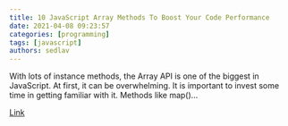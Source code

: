 ```yaml
---
title: 10 JavaScript Array Methods To Boost Your Code Performance 
date: 2021-04-08 09:23:57
categories: [programming]
tags: [javascript]
authors: sedlav
---
```


With lots of instance methods, the Array API is one of the biggest in JavaScript. At first, it can be overwhelming. It is important to invest some time in getting familiar with it. Methods like map()…

[Link](https://betterprogramming.pub/10-javascript-array-methods-to-boost-your-code-performance-acb57b455189)

